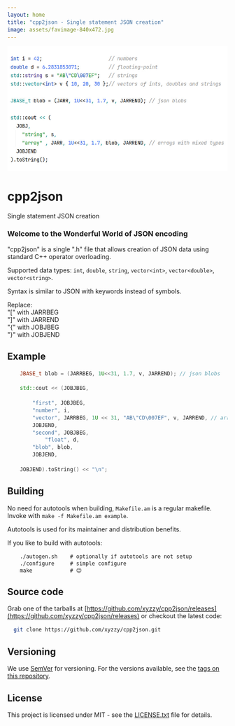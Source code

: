```yaml
---
layout: home
title: "cpp2json - Single statement JSON creation"
image: assets/favimage-840x472.jpg
---
```


![teaser](assets/favimage-840x472.jpg)

# cpp2json

Single statement JSON creation

### Welcome to the Wonderful World of JSON encoding

"cpp2json" is a single ".h" file that allows creation of JSON data using standard C++ operator overloading.

Supported data types: `int`, `double`, `string`, `vector<int>`, `vector<double>`, `vector<string>`.

Syntax is similar to JSON with keywords instead of symbols.

Replace:  
    "\[" with JARRBEG  
    "]" with JARREND  
    "{" with JOBJBEG  
    "}" with JOBJEND

## Example

```cpp
    JBASE_t blob = (JARRBEG, 1U<<31, 1.7, v, JARREND); // json blobs

    std::cout << (JOBJBEG,

        "first", JOBJBEG,
	    "number", i,
	    "vector", JARRBEG, 1U << 31, "AB\"CD\007EF", v, JARREND, // arrays with mixed types
        JOBJEND,
        "second", JOBJBEG,
            "float", d,
	    "blob", blob,
        JOBJEND,

    JOBJEND).toString() << "\n";
```

## Building

No need for autotools when building, `Makefile.am` is a regular makefile.  
Invoke with `make -f Makefile.am example`.

Autotools is used for its maintainer and distribution benefits.

If you like to build with autotools:

```
    ./autogen.sh    # optionally if autotools are not setup
    ./configure     # simple configure
    make            # 😊
```

## Source code

Grab one of the tarballs at [https://github.com/xyzzy/cpp2json/releases](https://github.com/xyzzy/cpp2json/releases) or checkout the latest code:

```sh
  git clone https://github.com/xyzzy/cpp2json.git
```

## Versioning

We use [SemVer](http://semver.org/) for versioning. For the versions available, see the [tags on this repository](https://github.com/xyzzy/cpp2json/tags).

## License

This project is licensed under MIT - see the [LICENSE.txt](LICENSE.txt) file for details.
